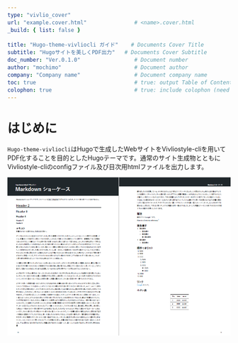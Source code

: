 ```yaml
---
type: "vivlio_cover"
url: "example.cover.html"               # <name>.cover.html
_build: { list: false }

title: "Hugo-theme-vivliocli ガイド"    # Documents Cover Title
subtitle: "Hugoサイトを美しくPDF出力"   # Documents Cover Subtitle
doc_number: "Ver.0.1.0"                 # Document number
author: "mochimo"                       # Document author
company: "Company name"                 # Document company name
toc: true                               # true: output Table of Contents & PDF Bookmarks
colophon: true                          # true: include colophon (need to make _pdfcolophon.md)
---
```


# はじめに

`Hugo-theme-vivliocli`はHugoで生成したWebサイトをVivliostyle-cliを用いてPDF化することを目的としたHugoテーマです。通常のサイト生成物とともにVivliostyle-cliのconfigファイル及び目次用htmlファイルを出力します。

![出力PDF例](assets/2021-02-14-22-57-12.png)